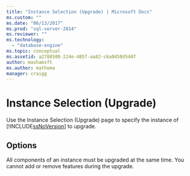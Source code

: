```yaml
---
title: "Instance Selection (Upgrade) | Microsoft Docs"
ms.custom: ""
ms.date: "06/13/2017"
ms.prod: "sql-server-2014"
ms.reviewer: ""
ms.technology: 
  - "database-engine"
ms.topic: conceptual
ms.assetid: a2788588-224e-4857-aa82-c6a0458d5d4f
author: mashamsft
ms.author: mathoma
manager: craigg
---
```

# Instance Selection (Upgrade)
  Use the Instance Selection (Upgrade) page to specify the instance of [!INCLUDE[ssNoVersion](../../includes/ssnoversion-md.md)] to upgrade.  
  
## Options  
 All components of an instance must be upgraded at the same time. You cannot add or remove features during the upgrade.  
  
  
